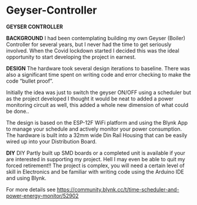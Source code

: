 # Geyser-Controller
**GEYSER CONTROLLER**

**BACKGROUND**
I had been contemplating building my own Geyser (Boiler) Controller for several years, but I never had the time to get seriously involved. When the Covid lockdown started I decided this was the ideal opportunity to start developing the project in earnest. 

**DESIGN**
The hardware took several design iterations to baseline. There was also a significant time spent on writing code and error checking to make the code “bullet proof”. 

Initially the idea was just to switch the geyser ON/OFF using a scheduler but as the project developed I thought it would be neat to added a power monitoring circuit as well, this added a whole new dimension of what could be done.. 

The design is based on the ESP-12F WiFi platform and using the Blynk App to manage your schedule and actively monitor your power consumption. The hardware is built into a 32mm wide Din Rail Housing that can be easily wired up into your Distribution Board. 

**DIY**
DIY Partly built up SMD boards or a completed unit is available if your are interested in supporting my project. Hell I may even be able to quit my forced retirement!! The project is complex, you will need a certain level of skill in Electronics and be familiar with writing code using the Arduino IDE and using Blynk. 

For more details see https://community.blynk.cc/t/time-scheduler-and-power-energy-monitor/52902

